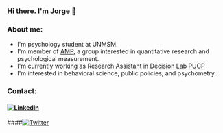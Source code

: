 ### Hi there. I'm Jorge 👋

### About me:
- I'm psychology student at UNMSM.
- I'm member of [AMP](https://www.facebook.com/amp.unmsm), a group interested in quantitative research and psychological measurement.
- I'm currently working as Research Assistant in [Decision Lab PUCP](https://www.facebook.com/decisionlabPUCP)
- I'm interested in behavioral science, public policies, and psychometry.

### Contact:

#### [![LinkedIn](https://icones.pro/wp-content/uploads/2021/03/icone-linkedin-ronde-noire.png)](https://www.linkedin.com/in/jorgehuanca/)

####[![Twitter](https://www.google.com/url?sa=i&url=https%3A%2F%2Fwww.kindpng.com%2Fimgv%2FJxmihm_twitter-icon-circle-size-hd-png-download%2F&psig=AOvVaw34AdtTNZWa-tnsDCjiHIjd&ust=1629956833102000&source=images&cd=vfe&ved=0CAsQjRxqFwoTCLCcqcO8y_ICFQAAAAAdAAAAABAJ)](https://twitter.com/JorgeAHM_98)


